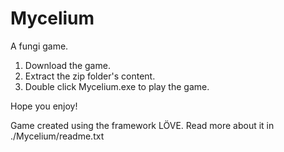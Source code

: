# Mycelium
A fungi game.

1. Download the game.
2. Extract the zip folder's content.
3. Double click Mycelium.exe to play the game.

Hope you enjoy!

Game created using the framework LÖVE. Read more about it in ./Mycelium/readme.txt
